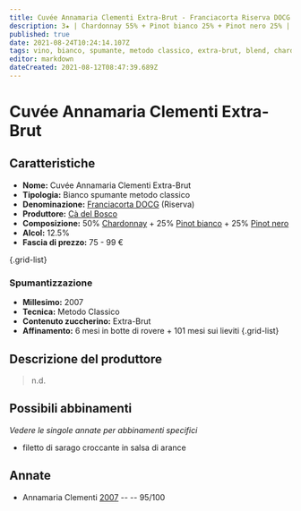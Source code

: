 ```yaml
---
title: Cuvée Annamaria Clementi Extra-Brut - Franciacorta Riserva DOCG - Cà del Bosco
description: 3★ | Chardonnay 55% + Pinot bianco 25% + Pinot nero 25% | Lombardia (IT)
published: true
date: 2021-08-24T10:24:14.107Z
tags: vino, bianco, spumante, metodo classico, extra-brut, blend, chardonnay, pinot bianco, pinot nero, italia, lombardia, filetto di sarago croccante in salsa di arance, 75 - 99 €, 5 stelle
editor: markdown
dateCreated: 2021-08-12T08:47:39.689Z
---
```


# Cuvée Annamaria Clementi Extra-Brut

## Caratteristiche
- **Nome:** Cuvée Annamaria Clementi Extra-Brut 
- **Tipologia:** Bianco spumante metodo classico
- **Denominazione:** [Franciacorta DOCG](/denominazioni/Italia/Lombardia/DOCG/Franciacorta) (Riserva)
- **Produttore:** [Cà del Bosco](/produttori/Italia/Lombardia/Ca-del-Bosco) 
- **Composizione:** 50% [Chardonnay](/vitigni/bacca-bianca/chardonnay) + 25% [Pinot bianco](/vitigni/bacca-bianca/pinot-bianco) + 25% [Pinot nero](/vitigni/bacca-nera/pinot-nero)
- **Alcol:** 12.5%
- **Fascia di prezzo:** 75 - 99 €

{.grid-list}

### Spumantizzazione
- **Millesimo:** 2007
- **Tecnica:** Metodo Classico
- **Contenuto zuccherino:** Extra-Brut
- **Affinamento:** 6 mesi in botte di rovere + 101 mesi sui lieviti
{.grid-list}

## Descrizione del produttore

> n.d.

## Possibili abbinamenti
*Vedere le singole annate per abbinamenti specifici*

- filetto di sarago croccante in salsa di arance

## Annate

- Annamaria Clementi [2007](/vini/Italia/Lombardia/Ca-delBosco/Cuvee-Annamaria-Clementi-Extra-Brut/2007) -- <span class="star-5"></span> -- 95/100
